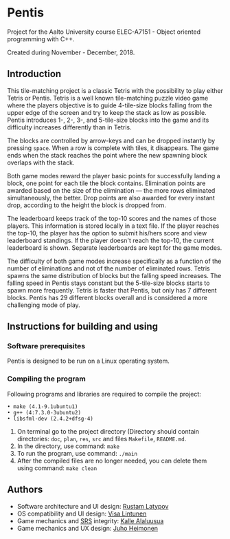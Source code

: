 # Pentis

Project for the Aalto University course ELEC-A7151 - Object oriented programming with C++.

Created during November - December, 2018.

## Introduction

This tile-matching project is a classic Tetris with the possibility to play either Tetris or Pentis. Tetris is a well known tile-matching puzzle video game where the players objective is to guide 4-tile-size blocks falling from the upper edge of the screen and try to keep the stack as low as possible. Pentis introduces 1-, 2-, 3-, and 5-tile-size blocks into the game and its difficulty increases differently than in Tetris. 

The blocks are controlled by arrow-keys and can be dropped instantly by pressing ```space```. When a row is complete with tiles, it disappears. The game ends when the stack reaches the point where the new spawning block overlaps with the stack. 

Both game modes reward the player basic points for successfully landing a block, one point for each tile the block contains. Elimination points are awarded based on the size of the elimination — the more rows eliminated simultaneously, the better. Drop points are also awarded for every instant drop, according to the height the block is dropped from.

The leaderboard keeps track of the top-10 scores and the names of those players. This information is stored locally in a text file. If the player reaches the top-10, the player has the option to submit his/hers score and view leaderboard standings. If the player doesn't reach the top-10, the current leaderboard is shown. Separate leaderboards are kept for the game modes.

The difficulty of both game modes increase specifically as a function of the number of eliminations and not of the number of eliminated rows. Tetris spawns the same distribution of blocks but the falling speed increases. The falling speed in Pentis stays constant but the 5-tile-size blocks starts to spawn more frequently. Tetris is faster that Pentis, but only has 7 different blocks. Pentis has 29 different blocks overall and is considered a more challenging mode of play.

## Instructions for building and using

### Software prerequisites

Pentis is designed to be run on a Linux operating system.

### Compiling the program

Following programs and libraries are required to compile the project:
```
• make (4.1-9.1ubuntu1)
• g++ (4:7.3.0-3ubuntu2)
• libsfml-dev (2.4.2+dfsg-4)
```
   1. On terminal go to the project directory (Directory should contain directories: ```doc```, ```plan```, ```res```, ```src``` and files ```Makefile```, ```README.md```.
   2. In the directory, use  command: 
    ``` make ```
   3. To run the program, use command: 
    ```./main```
   4. After the compiled files are no longer needed, you can delete them using command:
    ```make clean```

## Authors

- Software architecture and UI design: [Rustam Latypov](mailto:rustam.latypov@aalto.fi)
- OS compatibility and UI design: [Visa Lintunen](mailto:visa.lintunen@aalto.fi)
- Game mechanics and [SRS](https://tetris.wiki/SRS) integrity: [Kalle Alaluusua](mailto:kalle.alaluusua@aalto.fi)
- Game mechanics and UX design: [Juho Heimonen](mailto:juho.heimonen@aalto.fi)

